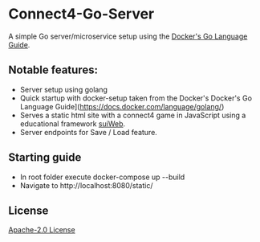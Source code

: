 # Connect4-Go-Server

A simple Go server/microservice setup using the [Docker's Go Language Guide](https://docs.docker.com/language/golang/).

## Notable features:
- Server setup using golang
- Quick startup with docker-setup taken from the Docker's Docker's Go Language Guide](https://docs.docker.com/language/golang/)
- Serves a static html site with a connect4 game in JavaScript using a educational framework [suiWeb](https://suiweb.github.io).
- Server endpoints for Save / Load feature.

## Starting guide

- In root folder execute docker-compose up --build
- Navigate to http://localhost:8080/static/

## License

[Apache-2.0 License](LICENSE)
